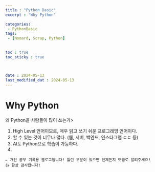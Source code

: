 ```yaml
---
title : "Python Basic"
excerpt : "Why Python"

categories: 
 - PythonBasic
tags: 
 - [Nomard, Scrap, Python]

 
toc : true
toc_sticky : true



date : 2024-05-13
last_modified_dat : 2024-05-13
---
```


# Why Python

<div class='notice--info' markdown='1'>
왜 Python을 사람들이 많이 쓰는가>
</div>

1. High Level 언어이므로, 매우 읽고 쓰기 쉬운 프로그래밍 언어이다.
2. 할 수 있는 것이 너무나 많다. (웹, 서버, 백엔드, 인스타그램 ㄷㄷ 등)
3. AI도 Python으로 학습이 가능하다.
4. 

```
✏️ 개인 공부 기록용 블로그입니다! 틀린 부분이 있으면 언제든지 댓글로 알려주세요!
👍 항상 감사합니다!
```